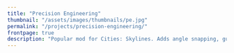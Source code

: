 ```yaml
---
title: "Precision Engineering"
thumbnail: "/assets/images/thumbnails/pe.jpg"
permalink: "/projects/precision-engineering/"
frontpage: true
description: "Popular mod for Cities: Skylines. Adds angle snapping, guidelines when building roads."
---
```


